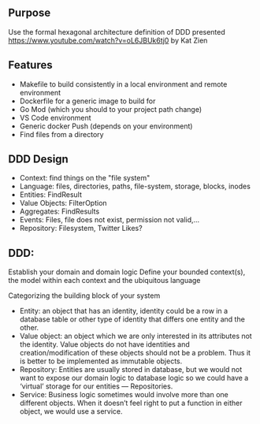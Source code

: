 ## Purpose

Use the formal hexagonal architecture definition of DDD presented 
https://www.youtube.com/watch?v=oL6JBUk6tj0
by
Kat Zien


## Features
* Makefile to build consistently in a local environment and remote environment
* Dockerfile for a generic image to build for 
* Go Mod (which you should to your project path change)
* VS Code environment
* Generic docker Push (depends on your environment)
* Find files from a directory

## DDD Design 

* Context: find things on the "file system"
* Language: files, directories, paths, file-system, storage, blocks, inodes
* Entities: FindResult
* Value Objects: FilterOption
* Aggregates: FindResults
* Events: Files, file does not exist, permission not valid,...
* Repository: Filesystem, Twitter Likes?



## DDD:

Establish your domain and domain logic
Define your bounded context(s), the model within each context and the ubiquitous
language

Categorizing the building block of your system


* Entity: an object that has an identity, identity could be a row in a database table or other type of identity that differs one entity and the other.
* Value object: an object which we are only interested in its attributes not the identity. Value objects do not have identities and creation/modification of these objects should not be a problem. Thus it is better to be implemented as immutable objects.
* Repository: Entities are usually stored in database, but we would not want to expose our domain logic to database logic so we could have a ‘virtual’ storage for our entities — Repositories.
* Service: Business logic sometimes would involve more than one different objects. When it doesn’t feel right to put a function in either object, we would use a service.


